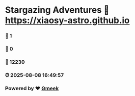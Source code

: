 # Stargazing Adventures :link: https://xiaosy-astro.github.io 
### :page_facing_up: [1](https://xiaosy-astro.github.io/tag.html) 
### :speech_balloon: 0 
### :hibiscus: 12230 
### :alarm_clock: 2025-08-08 16:49:57 
### Powered by :heart: [Gmeek](https://github.com/Meekdai/Gmeek)
